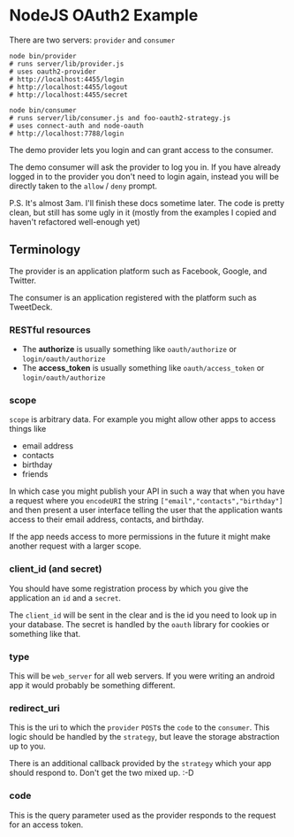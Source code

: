 NodeJS OAuth2 Example
===

There are two servers: `provider` and `consumer`

    node bin/provider
    # runs server/lib/provider.js
    # uses oauth2-provider
    # http://localhost:4455/login
    # http://localhost:4455/logout
    # http://localhost:4455/secret

    node bin/consumer
    # runs server/lib/consumer.js and foo-oauth2-strategy.js
    # uses connect-auth and node-oauth
    # http://localhost:7788/login

The demo provider lets you login and can grant access to the consumer.

The demo consumer will ask the provider to log you in.
If you have already logged in to the provider you don't need to login again,
instead you will be directly taken to the `allow` / `deny` prompt.

P.S. It's almost 3am. I'll finish these docs sometime later.
The code is pretty clean, but still has some ugly in it
(mostly from the examples I copied and haven't refactored well-enough yet)

Terminology
---

The provider is an application platform such as Facebook, Google, and Twitter.

The consumer is an application registered with the platform such as TweetDeck.

### RESTful resources

  * The **authorize** is usually something like `oauth/authorize` or `login/oauth/authorize`
  * The **access_token** is usually something like `oauth/access_token` or `login/oauth/authorize`

### scope

`scope` is arbitrary data. For example you might allow other apps to access things like
  
  * email address
  * contacts
  * birthday
  * friends

In which case you might publish your API in such a way that when you have a request where
you `encodeURI` the string `["email","contacts","birthday"]` and then present a user interface
telling the user that the application wants access to their email address, contacts, and birthday.

If the app needs access to more permissions in the future it might make another request with a larger scope.

### client\_id (and secret)

You should have some registration process by which you give the application an `id` and a `secret`.

The `client_id` will be sent in the clear and is the id you need to look up in your database.
The secret is handled by the `oauth` library for cookies or something like that.

### type

This will be `web_server` for all web servers.
If you were writing an android app it would probably be something different.

### redirect_uri

This is the uri to which the `provider` `POST`s the `code` to the `consumer`.
This logic should be handled by the `strategy`, but leave the storage abstraction up to you.

There is an additional callback provided by the `strategy` which your app should respond to.
Don't get the two mixed up. :-D

### code

This is the query parameter used as the provider responds to the request for an access token.
